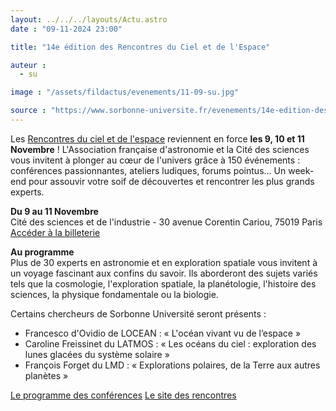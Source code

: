 ```yaml
---
layout: ../../../layouts/Actu.astro
date : "09-11-2024 23:00"

title: "14e édition des Rencontres du Ciel et de l'Espace"

auteur :
  - su

image : "/assets/fildactus/evenements/11-09-su.jpg"

source : "https://www.sorbonne-universite.fr/evenements/14e-edition-des-rencontres-du-ciel-et-de-lespace"
---
```


Les [Rencontres du ciel et de l'espace](https://www.afastronomie.fr/rencontres-ciel-espace) reviennent en force __les 9, 10 et 11 Novembre__ ! L'Association française d'astronomie et la Cité des sciences vous invitent à plonger au cœur de l'univers grâce à 150 événements : conférences passionnantes, ateliers ludiques, forums pointus… Un week-end pour assouvir votre soif de découvertes et rencontrer les plus grands experts.

__Du 9 au 11 Novembre__  
Cité des sciences et de l'industrie - 30 avenue Corentin Cariou, 75019 Paris  
[Accéder à la billeterie](https://www.afastronomie.fr/billetterie)

__Au programme__  
Plus de 30 experts en astronomie et en exploration spatiale vous invitent à un voyage fascinant aux confins du savoir. Ils aborderont des sujets variés tels que la cosmologie, l'exploration spatiale, la planétologie, l'histoire des sciences, la physique fondamentale ou la biologie.

Certains chercheurs de Sorbonne Université seront présents :  
- Francesco d'Ovidio de LOCEAN : « L'océan vivant vu de l’espace »  
- Caroline Freissinet du LATMOS : « Les océans du ciel :  exploration des lunes glacées du système solaire »  
- François Forget du LMD : « Explorations polaires, de la Terre aux autres planètes »

[Le programme des conférences](https://www.afastronomie.fr/les-conferences)
[Le site des rencontres](https://www.afastronomie.fr/rencontres-ciel-espace)